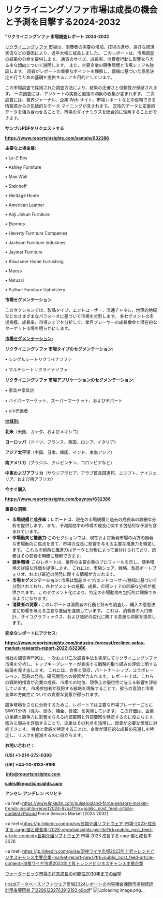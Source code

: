 # リクライニングソファ市場は成長の機会と予測を目撃する2024-2032

"<strong>リクライニングソファ 市場調査レポート 2024-2032</strong>

<a href=https://www.reportsinsights.com/sample/632386>リクライニングソファ 市場</a>は、消費者の需要の増加、技術の進歩、良好な経済状況などの要因により、近年大幅に成長しました。 このレポートは、市場調査の結果の分析を提供します。 通貨のサイズ、成長率、消費者行動に影響を与える主な傾向について説明します。 また、主要企業の競争環境と市場シェアも強調します。 読者がレポートの重要なポイントを理解し、情報に基づいた意思決定を行うための基礎を提供することを目的としています。

この市場調査で採用された調査方法により、結果の正確さと信頼性が保証されます。 一次調査には、アンケートの実施と直接の洞察の収集が含まれます。 二次調査には、業界ジャーナル、企業 Web サイト、市場レポートなどの信頼できる情報源からの包括的なデータ マイニングが含まれます。 定性的データと定量的データを組み合わせることで、市場のダイナミクスを総合的に理解することができます。

<strong><b>サンプルPDFをリクエストする</b></strong>

<a href=https://www.reportsinsights.com/sample/632386><strong><u>https://www.reportsinsights.com/sample/632386</u></strong></a>

<strong>主要な上場企業:</strong>

• La-Z-Boy

• Ashley Furniture

• Man Wah

• Steinhoff

• Heritage Home

• American Leather

• Anji Jinkun Furniture

• Ekornes

• Haverty Furniture Companies

• Jackson Furniture Industries

• Jaymar Furniture

• Klaussner Home Furnishing

• Macys

• Natuzzi

• Palliser Furniture Upholstery

<strong>市場セグメンテーション</strong>

このセクションでは、製品タイプ、エンドユーザー、流通チャネル、地理的地域などのさまざまなパラメータに基づいて市場を分割します。 各セグメントの市場規模、成長率、市場シェアを分析して、業界プレーヤーの成長機会と潜在的なターゲット市場を明らかにします。

<strong><u>市場セグメンテーション</u></strong><strong><u>:</u></strong>

<strong>リクライニングソファ 市場タイプのセグメンテーション:</strong>

• シングルシートリクライナソ​​ファ

• マルチシートリクライナソ​​ファ

<strong>リクライニングソファ 市場アプリケーションのセグメンテーション:</strong>

• 家具や家具店

• ハイパーマーケット、スーパーマーケット、およびデパート

• e小売業者

<strong><u>地域別</u></strong><strong><u>:</u></strong>

<strong>北米</strong>（米国、カナダ、およびメキシコ）

<strong>ヨーロッパ</strong>（ドイツ、フランス、英国、ロシア、イタリア）

<strong>アジア太平洋</strong>（中国、日本、韓国、インド、東南アジア）

<strong>南アメリカ</strong>（ブラジル、アルゼンチン、コロンビアなど）

<strong>中東およびアフリカ</strong>（サウジアラビア、アラブ首長国連邦、エジプト、ナイジェリア、および南アフリカ）

<strong>今すぐ購入</strong>

<a href=https://www.reportsinsights.com/buynow/632386><strong><u>https://www.reportsinsights.com/buynow/632386</u></strong></a>

<strong>重要な洞察:</strong>
<ul>
  <li><strong>市場規模と成長率：</strong>レポートは、現在の市場規模と過去の成長率の詳細な分析を提供します。 また、予測期間中の市場の成長に関する包括的な予測も含まれています。</li>
  <li><strong>市場動向と推進力:</strong>このセクションでは、現在および新興市場の両方の顕著な市場動向に焦点を当て、市場の成長に影響を与える主要な推進力を特定します。 これらの傾向と推進力はデータと分析によって裏付けられており、読者はその影響を明確に理解できます。</li>
  <li><strong>競争環境</strong>: このレポートは、業界の主要企業のプロフィールを示し、競争環境の詳細な評価を提供します。 これには、市場シェア、戦略、製品ポートフォリオ、および最近の開発に関する情報が含まれます。</li>
  <li><strong>市場セグメンテーション: </strong>市場は製品タイプ/エンドユーザー/地域に基づいて分割されており、各セグメントの規模、成長、市場シェアの詳細な分析が提供されます。 このセグメント化により、特定の市場動向を包括的に理解できるようになります。</li>
  <li><strong>消費者の洞察 : </strong>このレポートは消費者の行動と好みを調査し、購入の意思決定に影響を与える主要な要因を強調しています。 これは、消費者の人口統計、サイコグラフィックス、および嗜好の変化に関する貴重な洞察を提供します。</li>
</ul>
<strong>完全なレポートにアクセス:</strong>

<a href=https://www.reportsinsights.com/industry-forecast/recliner-sofas-market-research-report-2022-632386><strong><u><b>https://www.reportsinsights.com/industry-forecast/recliner-sofas-market-research-report-2022-632386</b></u></strong></a>

当社の調査専門家は、一次および二次調査手法を実施してリクライニングソファ市場を分析し、トップキープレーヤーが実施する戦略的取り組みの評価に関する結論を導き出します。 これには、合併と買収、パートナーシップ、コラボレーション、製品の発売、研究開発への投資が含まれます。 レポートでは、これらの戦略的措置が企業の成長、市場での地位、競争上の優位性に与える影響を評価しています。 市場参加者が採用する戦略を理解することで、彼らの意図と市場全体の方向性についての貴重な洞察が得られます。

競争環境をさらに分析するために、レポートでは主要な市場プレーヤーごとにSWOT分析（強み、弱み、機会、脅威）を実施しています。 この評価は、企業の業績と競争力に影響を与える内部要因と外部要因を特定するのに役立ちます。 強みと弱みを評価することで、企業はその利点を活用し、改善が必要な領域に対処できます。 機会と脅威を特定することは、企業が潜在的な成長の見通しを特定し、リスクを軽減するのに役立ちます。

<strong>お問い合わせ：</strong>

<strong>(US) +1-214-272-0393</strong>

<strong>(UK) +44-20-8133-9198</strong>

<strong> </strong><a href=info@reportsinsights.com><strong><u>info@reportsinsights.com</u></strong></a>

<a href=sales@reportsinsights.com><strong><u>sales@reportsinsights.com</u></strong></a>

<strong>アンセレ アンデレン ベリヒテ</strong>

<a href=https://www.linkedin.com/pulse/poland-force-sensors-market-trends-insights-report2024-6voaf?trk=public_post_feed-article-content>Poland Force Sensors Market [2024 2032]</a>

<a href=https://jp.linkedin.com/pulse/長期介護ソフトウェア-市場-2023-成長する-cagr-値と成長率-2028-reportsinsights-pvt-ltd?trk=public_post_feed-article-content>長期介護ソフトウェア 市場 2023 成長する cagr 値と成長率 2028</a>

<a href=https://jp.linkedin.com/pulse/溶接ワイヤ市場2023年上昇トレンドビジネスチャンス主要企業-market-report-news?trk=public_post_feed-article-content>溶接ワイヤ市場2023年上昇トレンドビジネスチャンス主要企業</a>

<a href=https://www.linkedin.com/pulse/ウォーターピック市場の将来成長の可能性2030年までの展望-healthscope-news-245-zfpwf/>ウォーターピック市場の将来成長の可能性2030年までの展望</a>

<a href=https://www.linkedin.com/pulse/nosqlデータベースソフトウェア市場2024レポートの内容機会課題市場規模統計阻害要因推-7132961232763912193-o9odf/>nosqlデータベースソフトウェア市場2024レポートの内容機会課題市場規模統計阻害要因推 7132961232763912193 o9odf</a>"
![Uploading image.png…]()
